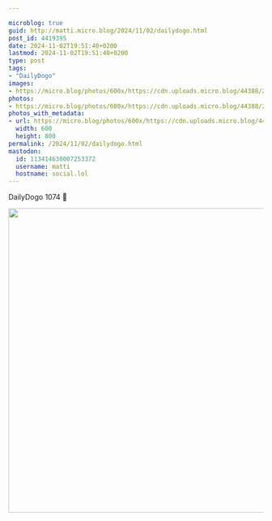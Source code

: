 ```yaml
---

microblog: true
guid: http://matti.micro.blog/2024/11/02/dailydogo.html
post_id: 4419395
date: 2024-11-02T19:51:40+0200
lastmod: 2024-11-02T19:51:40+0200
type: post
tags:
- "DailyDogo"
images:
- https://micro.blog/photos/600x/https://cdn.uploads.micro.blog/44388/2024/ecba16bba6e6475398470555da58cf4a.jpg
photos:
- https://micro.blog/photos/600x/https://cdn.uploads.micro.blog/44388/2024/ecba16bba6e6475398470555da58cf4a.jpg
photos_with_metadata:
- url: https://micro.blog/photos/600x/https://cdn.uploads.micro.blog/44388/2024/ecba16bba6e6475398470555da58cf4a.jpg
  width: 600
  height: 800
permalink: /2024/11/02/dailydogo.html
mastodon:
  id: 113414630007253372
  username: matti
  hostname: social.lol
---
```

DailyDogo 1074 🐶

<img src="/media/uploads/2024/ecba16bba6e6475398470555da58cf4a.jpg" width="600" alt="" />
